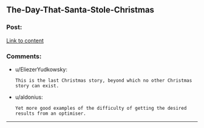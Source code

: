## The-Day-That-Santa-Stole-Christmas

### Post:

[Link to content](https://www.fanfiction.net/s/9915682/1/The-Day-That-Santa-Stole-Christmas)

### Comments:

- u/EliezerYudkowsky:
  ```
  This is the last Christmas story, beyond which no other Christmas story can exist.
  ```

- u/aldonius:
  ```
  Yet more good examples of the difficulty of getting the desired results from an optimiser.
  ```

---

